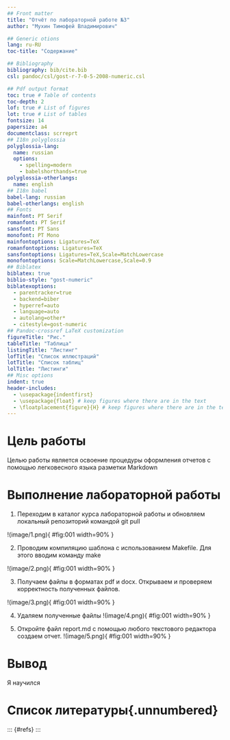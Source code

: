 ```yaml
---
## Front matter
title: "Отчёт по лабораторной работе №3"
author: "Мухин Тимофей Владимирович"

## Generic otions
lang: ru-RU
toc-title: "Содержание"

## Bibliography
bibliography: bib/cite.bib
csl: pandoc/csl/gost-r-7-0-5-2008-numeric.csl

## Pdf output format
toc: true # Table of contents
toc-depth: 2
lof: true # List of figures
lot: true # List of tables
fontsize: 14
papersize: a4
documentclass: scrreprt
## I18n polyglossia
polyglossia-lang:
  name: russian
  options:
	- spelling=modern
	- babelshorthands=true
polyglossia-otherlangs:
  name: english
## I18n babel
babel-lang: russian
babel-otherlangs: english
## Fonts
mainfont: PT Serif
romanfont: PT Serif
sansfont: PT Sans
monofont: PT Mono
mainfontoptions: Ligatures=TeX
romanfontoptions: Ligatures=TeX
sansfontoptions: Ligatures=TeX,Scale=MatchLowercase
monofontoptions: Scale=MatchLowercase,Scale=0.9
## Biblatex
biblatex: true
biblio-style: "gost-numeric"
biblatexoptions:
  - parentracker=true
  - backend=biber
  - hyperref=auto
  - language=auto
  - autolang=other*
  - citestyle=gost-numeric
## Pandoc-crossref LaTeX customization
figureTitle: "Рис."
tableTitle: "Таблица"
listingTitle: "Листинг"
lofTitle: "Список иллюстраций"
lotTitle: "Список таблиц"
lolTitle: "Листинги"
## Misc options
indent: true
header-includes:
  - \usepackage{indentfirst}
  - \usepackage{float} # keep figures where there are in the text
  - \floatplacement{figure}{H} # keep figures where there are in the text
---
```


# Цель работы

Целью работы является освоение процедуры оформления отчетов с помощью
легковесного языка разметки Markdown

# Выполнение лабораторной работы

1. Переходим в каталог курса лабораторной работы и обновляем локальный репозиторий командой git pull

!(image/1.png){ #fig:001 width=90% }

2. Проводим компиляцию шаблона с использованием Makefile. Для этого
вводим команду make 

!(image/2.png){ #fig:001 width=90% }

3. Получаем файлы в форматах pdf и docx. Открываем и проверяем корректность полученных файлов.

!(image/3.png){ #fig:001 width=90% }

4. Удаляем полученные файлы 
!(image/4.png){ #fig:001 width=90% }

5. Откройте файл report.md c помощью любого текстового редактора создаем отчет.
!(image/5.png){ #fig:001 width=90% }

# Вывод

Я научился

# Список литературы{.unnumbered}

::: {#refs}
:::
